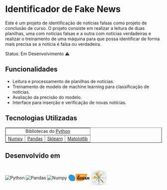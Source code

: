 # Identificador de Fake News

Este é um projeto de identificação de notícias falsas como projeto de conclusão de curso. 
O projeto consiste em realizar a leitura de duas planilhas, uma com notícias falsas e a outra com notícias verdadeiras e realizar o treinamento de uma máquina para que possa identificar de forma mais precisa se a notícia é falsa ou verdadeira.

Status: Em Desenvolvimento ⚠

## Funcionalidades

- Leitura e processamento de planilhas de notícias.
- Treinamento de modelo de machine learning para classificação de notícias.
- Avaliação da precisão do modelo.
- Interface para inserção e verificação de novas notícias.

## Tecnologias Utilizadas

<table border="1">
  <tr>
    <td colspan="4" align="center">Bibliotecas do <a href="https://www.python.org/">Python</a></td>
  </tr>
  <tr>
    <td><a href="https://numpy.org/">Numpy</a></td>
    <td><a href="https://pandas.pydata.org/">Pandas</a></td>
    <td><a href="https://scikit-learn.org/">Sklearn</a></td>
    <td><a href="https://matplotlib.org/">Matplotlib</a></td>
  </tr>
</table>

## Desenvolvido em

<div style="display:inline-block"><br>
  <img align="center" alt="Python" src="https://img.icons8.com/?size=50&id=13441&format=png&color=000000"/>
  <img align="center" alt="Pandas" src="https://img.icons8.com/?size=50&id=xSkewUSqtErH&format=png&color=000000"/>
  <img align="center" alt="Numpy" src="https://img.icons8.com/?size=50&id=aR9CXyMagKIS&format=png&color=000000" width="50"/>
  <img align="center" alt="SKlearn" src="https://raw.githubusercontent.com/andersonfs94/Identificador_Fake_News/main/icones/scikit-learn.png" width="70"/>
  <img align="center" alt="Matplotlib" src="https://raw.githubusercontent.com/andersonfs94/Identificador_Fake_News/main/icones/matplotlib.png" width="50"/>
</div>
